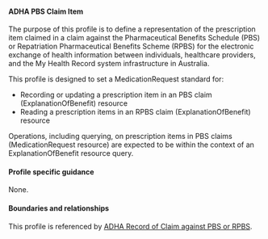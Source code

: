 #### ADHA PBS Claim Item
The purpose of this profile is to define a representation of the prescription item claimed in a claim against the Pharmaceutical Benefits Schedule (PBS) or Repatriation Pharmaceutical Benefits Scheme (RPBS) for the electronic exchange of health information between individuals, healthcare providers, and the My Health Record system infrastructure in Australia.

This profile is designed to set a MedicationRequest standard for:
* Recording or updating a prescription item in an PBS claim (ExplanationOfBenefit) resource
* Reading a prescription items in an RPBS claim (ExplanationOfBenefit) resource

Operations, including querying, on prescription items in PBS claims (MedicationRequest resource) are expected to be within the context of an ExplanationOfBenefit resource query.


#### Profile specific guidance
None.

#### Boundaries and relationships
This profile is referenced by 
[ADHA Record of Claim against PBS or RPBS](StructureDefinition-dh-explanationofbenefit-medicare-pbs-1.html).